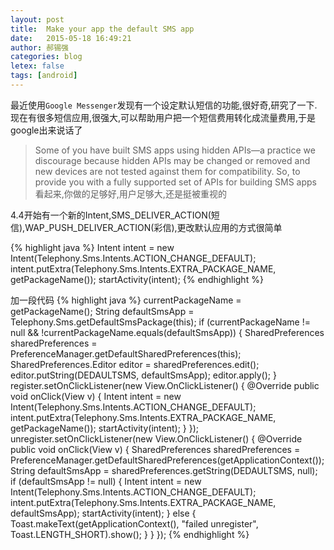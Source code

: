 ```yaml
---
layout: post
title:  Make your app the default SMS app
date:   2015-05-18 16:49:21
author: 郝锡强
categories: blog
letex: false
tags: [android]
---
```

最近使用`Google Messenger`发现有一个设定默认短信的功能,很好奇,研究了一下.
现在有很多短信应用,很强大,可以帮助用户把一个短信费用转化成流量费用,于是google出来说话了
> Some of you have built SMS apps using hidden APIs—a practice we discourage because hidden APIs may be changed or removed and new devices are not tested against them for compatibility. So, to provide you with a fully supported set of APIs for building SMS apps
看起来,你做的足够好,用户足够大,还是挺被重视的
<!-- more -->

4.4开始有一个新的Intent,SMS_DELIVER_ACTION(短信),WAP_PUSH_DELIVER_ACTION(彩信),更改默认应用的方式很简单

{% highlight java %}
Intent intent = new Intent(Telephony.Sms.Intents.ACTION_CHANGE_DEFAULT);
intent.putExtra(Telephony.Sms.Intents.EXTRA_PACKAGE_NAME, getPackageName());
startActivity(intent);
{% endhighlight %}

加一段代码
{% highlight java %}
currentPackageName = getPackageName();
String defaultSmsApp = Telephony.Sms.getDefaultSmsPackage(this);
if (currentPackageName != null && !currentPackageName.equals(defaultSmsApp)) {
    SharedPreferences sharedPreferences = PreferenceManager.getDefaultSharedPreferences(this);
    SharedPreferences.Editor editor = sharedPreferences.edit();
    editor.putString(DEDAULTSMS, defaultSmsApp);
    editor.apply();
}
register.setOnClickListener(new View.OnClickListener() {
    @Override
    public void onClick(View v) {
        Intent intent = new Intent(Telephony.Sms.Intents.ACTION_CHANGE_DEFAULT);
        intent.putExtra(Telephony.Sms.Intents.EXTRA_PACKAGE_NAME, getPackageName());
        startActivity(intent);
    }
});
unregister.setOnClickListener(new View.OnClickListener() {
    @Override
    public void onClick(View v) {
        SharedPreferences sharedPreferences = PreferenceManager.getDefaultSharedPreferences(getApplicationContext());
        String defaultSmsApp = sharedPreferences.getString(DEDAULTSMS, null);
        if (defaultSmsApp != null) {
            Intent intent = new Intent(Telephony.Sms.Intents.ACTION_CHANGE_DEFAULT);
            intent.putExtra(Telephony.Sms.Intents.EXTRA_PACKAGE_NAME, defaultSmsApp);
            startActivity(intent);
        } else {
            Toast.makeText(getApplicationContext(), "failed unregister", Toast.LENGTH_SHORT).show();
        }
    }
});
{% endhighlight %}
